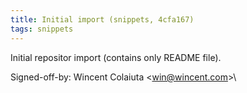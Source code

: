 ```yaml
---
title: Initial import (snippets, 4cfa167)
tags: snippets
---
```


Initial repositor import (contains only README file).

Signed-off-by: Wincent Colaiuta &lt;win@wincent.com&gt;\
